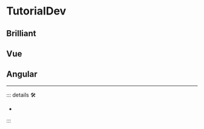 # TutorialDev

## Brilliant

## Vue

## Angular

---

<!-- =================================================== -->
<!-- =================================================== -->
<!-- =================================================== -->
<!-- =================================================== -->
<!-- =================================================== -->
::: details 🛠

-

:::
